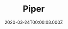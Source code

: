 ---
title: "Piper"
year: 2016
date: 2020-03-24T00:00:03.000Z
permalink: /almanac/movies/2020-03-24-piper/index.html
link: https://letterboxd.com/rknightuk/film/piper/
rating: 3
tmdbid: 399106
---